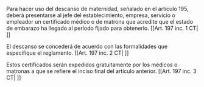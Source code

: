Para hacer uso del descanso de maternidad, señalado en el artículo 195, deberá presentarse al jefe del establecimiento, empresa, servicio o empleador un certificado médico o de matrona que acredite que el estado de embarazo ha llegado al período fijado para obtenerlo. [[Art. 197 inc. 1 CT| ]]

El descanso se concederá de acuerdo con las formalidades que especifique el reglamento. [[Art. 197 inc. 2 CT| ]]

Estos certificados serán expedidos gratuitamente por los médicos o matronas a que se refiere el inciso final del artículo anterior. [[Art. 197 inc. 3 CT| ]]